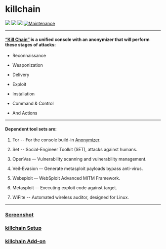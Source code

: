 # killchain

![](https://img.shields.io/badge/killchain-python_3.8-blue.svg?style=flat-square) ![](https://img.shields.io/badge/dependencies-tor_set_openvas_veil_websploit_metasploit_wifite-orange.svg?style=flat-square) ![](https://img.shields.io/badge/GPL-v2-blue.svg?style=flat-square) [![Maintenance](https://img.shields.io/badge/Maintained%3F-yes-green.svg?style=flat-square)](https://github.com/ruped24/killchain/graphs/commit-activity)

---

#### [“Kill Chain”](https://github.com/ruped24/killchain/wiki/What-is-Kill-Chain%3F#what-is-kill-chain) is a unified console with an anonymizer that will perform these stages of attacks:

* Reconnaissance

* Weaponization

* Delivery

* Exploit

* Installation

* Command & Control 

* And Actions

___

#### Dependent tool sets are: ##

1)  Tor -- For the console build-in [Anonymizer](https://github.com/ruped24/toriptables2).

2)  Set -- Social-Engineer Toolkit (SET), attacks against humans.

3)  OpenVas --  Vulnerability scanning and vulnerability management.

4)  Veil-Evasion -- Generate metasploit payloads bypass anti-virus.

5)  Websploit -- WebSploit Advanced MITM Framework.

6)  Metasploit -- Executing exploit code against target.

7)  WiFite -- Automated wireless auditor, designed for Linux.

___

### [Screenshot](https://drive.google.com/open?id=0B79r4wTVj-CZYTUxMlRLdmN2RGM)

### [killchain Setup](https://github.com/ruped24/killchain/wiki/Kill-Chain-Setup#setting-up-your-kill-chain-environment)

### [killchain Add-on](https://github.com/ruped24/tor_ip_switcher)
